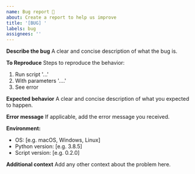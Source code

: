 ```yaml
---
name: Bug report 🐛
about: Create a report to help us improve
title: '[BUG] '
labels: bug
assignees: ''
---
```


**Describe the bug**
A clear and concise description of what the bug is.

**To Reproduce**
Steps to reproduce the behavior:
1. Run script '...'
2. With parameters '....'
3. See error

**Expected behavior**
A clear and concise description of what you expected to happen.

**Error message**
If applicable, add the error message you received.

**Environment:**
 - OS: [e.g. macOS, Windows, Linux]
 - Python version: [e.g. 3.8.5]
 - Script version: [e.g. 0.2.0]

**Additional context**
Add any other context about the problem here.
